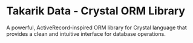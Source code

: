 # Takarik Data - Crystal ORM Library

A powerful, ActiveRecord-inspired ORM library for Crystal language that provides a clean and intuitive interface for database operations.
